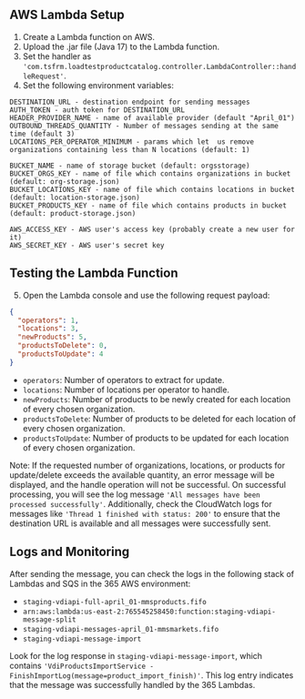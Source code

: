## AWS Lambda Setup

1. Create a Lambda function on AWS.
2. Upload the .jar file (Java 17) to the Lambda function.
3. Set the handler as `'com.tsfrm.loadtestproductcatalog.controller.LambdaController::handleRequest'`.
4. Set the following environment variables:

```
DESTINATION_URL - destination endpoint for sending messages
AUTH_TOKEN - auth token for DESTINATION_URL
HEADER_PROVIDER_NAME - name of available provider (default "April_01")
OUTBOUND_THREADS_QUANTITY - Number of messages sending at the same time (default 3)
LOCATIONS_PER_OPERATOR_MINIMUM - params which let  us remove organizations containing less than N locations (default: 1)

BUCKET_NAME - name of storage bucket (default: orgsstorage)
BUCKET_ORGS_KEY - name of file which contains organizations in bucket (default: org-storage.json)
BUCKET_LOCATIONS_KEY - name of file which contains locations in bucket (default: location-storage.json)
BUCKET_PRODUCTS_KEY - name of file which contains products in bucket (default: product-storage.json)

AWS_ACCESS_KEY - AWS user's access key (probably create a new user for it)
AWS_SECRET_KEY - AWS user's secret key
```

## Testing the Lambda Function

5. Open the Lambda console and use the following request payload:

```json
{
  "operators": 1,
  "locations": 3,
  "newProducts": 5,
  "productsToDelete": 0,
  "productsToUpdate": 4
}
```

- `operators`: Number of operators to extract for update.
- `locations`: Number of locations per operator to handle.
- `newProducts`: Number of products to be newly created for each location of every chosen organization.
- `productsToDelete`: Number of products to be deleted for each location of every chosen organization.
- `productsToUpdate`: Number of products to be updated for each location of every chosen organization.

Note: If the requested number of organizations, locations, or products for update/delete exceeds the available quantity, an error message will be displayed, and the handle operation will not be successful. On successful processing, you will see the log message `'All messages have been processed successfully'`. Additionally, check the CloudWatch logs for messages like `'Thread 1 finished with status: 200'` to ensure that the destination URL is available and all messages were successfully sent.

## Logs and Monitoring

After sending the message, you can check the logs in the following stack of Lambdas and SQS in the 365 AWS environment:

- `staging-vdiapi-full-april_01-mmsproducts.fifo`
- `arn:aws:lambda:us-east-2:765545258450:function:staging-vdiapi-message-split`
- `staging-vdiapi-messages-april_01-mmsmarkets.fifo`
- `staging-vdiapi-message-import`

Look for the log response in `staging-vdiapi-message-import`, which contains `'VdiProductsImportService - FinishImportLog(message=product_import_finish)'`. This log entry indicates that the message was successfully handled by the 365 Lambdas.